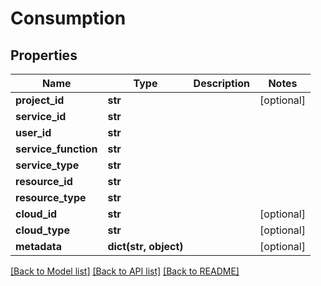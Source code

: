 # Consumption

## Properties
Name | Type | Description | Notes
------------ | ------------- | ------------- | -------------
**project_id** | **str** |  | [optional] 
**service_id** | **str** |  | 
**user_id** | **str** |  | 
**service_function** | **str** |  | 
**service_type** | **str** |  | 
**resource_id** | **str** |  | 
**resource_type** | **str** |  | 
**cloud_id** | **str** |  | [optional] 
**cloud_type** | **str** |  | [optional] 
**metadata** | **dict(str, object)** |  | [optional] 

[[Back to Model list]](../README.md#documentation-for-models) [[Back to API list]](../README.md#documentation-for-api-endpoints) [[Back to README]](../README.md)


